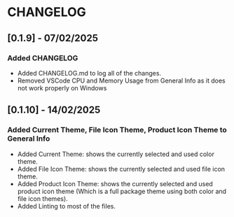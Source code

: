 # CHANGELOG

## [0.1.9] - 07/02/2025

### Added CHANGELOG

- Added CHANGELOG.md to log all of the changes.
- Removed VSCode CPU and Memory Usage from General Info as it does not work properly on Windows

## [0.1.10] - 14/02/2025

### Added Current Theme, File Icon Theme, Product Icon Theme to General Info

- Added Current Theme: shows the currently selected and used color theme.
- Added File Icon Theme: shows the currently selected and used file icon theme.
- Added Product Icon Theme: shows the currently selected and used product icon theme (Which is a full package theme using both color and file icon themes).
- Added Linting to most of the files.
